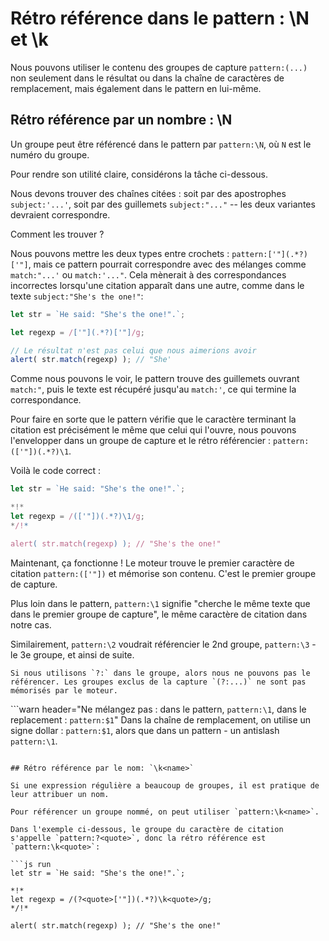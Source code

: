 # Rétro référence dans le pattern : \N et \k<name>

Nous pouvons utiliser le contenu des groupes de capture `pattern:(...)` non seulement dans le résultat ou dans la chaîne de caractères de remplacement, mais également dans le pattern en lui-même.

## Rétro référence par un nombre : \N

Un groupe peut être référencé dans le pattern par `pattern:\N`, où `N` est le numéro du groupe.

Pour rendre son utilité claire, considérons la tâche ci-dessous.

Nous devons trouver des chaînes citées : soit par des apostrophes `subject:'...'`, soit par des guillemets `subject:"..."` -- les deux variantes devraient correspondre.

Comment les trouver ?

Nous pouvons mettre les deux types entre crochets : `pattern:['"](.*?)['"]`, mais ce pattern pourrait correspondre avec des mélanges comme `match:"...'` ou `match:'..."`. Cela mènerait à des correspondances incorrectes lorsqu'une citation apparaît dans une autre, comme dans le texte `subject:"She's the one!"`:

```js run
let str = `He said: "She's the one!".`;

let regexp = /['"](.*?)['"]/g;

// Le résultat n'est pas celui que nous aimerions avoir
alert( str.match(regexp) ); // "She'
```

Comme nous pouvons le voir, le pattern trouve des guillemets ouvrant `match:"`, puis le texte est récupéré jusqu'au `match:'`, ce qui termine la correspondance.

Pour faire en sorte que le pattern vérifie que le caractère terminant la citation est précisément le même que celui qui l'ouvre, nous pouvons l'envelopper dans un groupe de capture et le rétro référencier : `pattern:(['"])(.*?)\1`.

Voilà le code correct :

```js run
let str = `He said: "She's the one!".`;

*!*
let regexp = /(['"])(.*?)\1/g;
*/!*

alert( str.match(regexp) ); // "She's the one!"
```

Maintenant, ça fonctionne ! Le moteur trouve le premier caractère de citation `pattern:(['"])` et mémorise son contenu. C'est le premier groupe de capture.

Plus loin dans le pattern, `pattern:\1` signifie "cherche le même texte que dans le premier groupe de capture", le même caractère de citation dans notre cas.

Similairement, `pattern:\2` voudrait référencier le 2nd groupe, `pattern:\3` - le 3e groupe, et ainsi de suite.

```smart
Si nous utilisons `?:` dans le groupe, alors nous ne pouvons pas le référencer. Les groupes exclus de la capture `(?:...)` ne sont pas mémorisés par le moteur.
```

```warn header="Ne mélangez pas : dans le pattern, `pattern:\1`, dans le replacement : `pattern:$1`"
Dans la chaîne de remplacement, on utilise un signe dollar : `pattern:$1`, alors que dans un pattern - un antislash `pattern:\1`.
```

## Rétro référence par le nom: `\k<name>`

Si une expression régulière a beaucoup de groupes, il est pratique de leur attribuer un nom.

Pour référencer un groupe nommé, on peut utiliser `pattern:\k<name>`.

Dans l'exemple ci-dessous, le groupe du caractère de citation s'appelle `pattern:?<quote>`, donc la rétro référence est `pattern:\k<quote>`:

```js run
let str = `He said: "She's the one!".`;

*!*
let regexp = /(?<quote>['"])(.*?)\k<quote>/g;
*/!*

alert( str.match(regexp) ); // "She's the one!"
```

